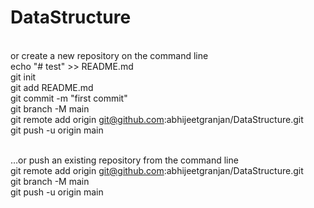 # DataStructure


<br>or create a new repository on the command line
<br>echo "# test" >> README.md
<br>git init
<br>git add README.md
<br>git commit -m "first commit"
<br>git branch -M main
<br>git remote add origin git@github.com:abhijeetgranjan/DataStructure.git
<br>git push -u origin main





<br>…or push an existing repository from the command line
<br>git remote add origin git@github.com:abhijeetgranjan/DataStructure.git
<br>git branch -M main
<br>git push -u origin main
